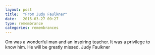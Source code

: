 ```yaml
---
layout: post
title:  "From Judy Faulkner"
date:   2015-03-27 09:27
type: remembrance
categories: remembrances
---
```


Om was a wonderful man and an inspiring teacher.  It was a privilege to know him. He will be greatly missed.  Judy Faulkner

